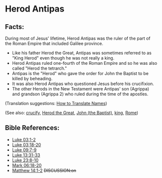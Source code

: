 # Herod Antipas #

## Facts: ##

 During most of Jesus' lifetime, Herod Antipas was the ruler of the part of the Roman Empire that included Galilee province. 

* Like his father Herod the Great, Antipas was sometimes referred to as "King Herod" even though he was not really a king.
* Herod Antipas ruled one-fourth of the Roman Empire and so he was also called "Herod the tetrarch."
* Antipas is the "Herod" who gave the order for John the Baptist to be killed by beheading.
* It was also Herod Antipas who questioned Jesus before his crucifixion.
* The other Herods in the New Testament were Antipas' son (Agrippa) and grandson (Agrippa 2) who ruled during the time of the apostles. 

(Translation suggestions: [How to Translate Names](en/ta-vol1/translate/man/translate-names))

(See also: [crucify](../kt/crucify.md), [Herod the Great](../other/herodthegreat.md), [John (the Baptist)](../other/johnthebaptist.md), [king](../other/king.md), [Rome](../other/rome.md))

## Bible References: ##

* [Luke 03:1-2](en/tn/luk/help/03/01)
* [Luke 03:18-20](en/tn/luk/help/03/18)
* [Luke 09:7-9](en/tn/luk/help/09/07)
* [Luke 13:31-33](en/tn/luk/help/13/31)
* [Luke 23:8-10](en/tn/luk/help/23/08)
* [Mark 06:18-20](en/tn/mrk/help/06/18)
* [Matthew 14:1-2](en/tn/mat/help/14/01)
~~DISCUSSION:on~~